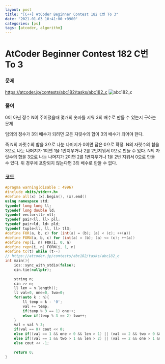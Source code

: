 ```yaml
---
layout: post
title: "[C++] AtCoder Beginner Contest 182 C번 To 3"
date: "2021-01-03 10:41:00 +0900"
categories: [ps]
tags: [atcoder, algorithm]
---
```


# AtCoder Beginner Contest 182 C번 To 3
### 문제

https://atcoder.jp/contests/abc182/tasks/abc182_c
![abc182_c](https://i.imgur.com/5Mmyt76.png)
  
  
### 풀이

0이 아닌 정수 N이 주어졌을때 몇개의 숫자를 지워 3의 배수로 만들 수 있는지 구하는 문제

임의의 정수가 3의 배수가 되려면 모든 자릿수의 합이 3의 배수가 되어야 한다.

즉 N의 자릿수의 합을 3으로 나눈 나머지가 0이면 답은 0으로 확정.
N의 자릿수의 합을 3으로 나눈 나머지가 1이면 1을 1번지우거나 2를 2번지워서 0으로 만들 수 있다.
N의 자릿수의 합을 3으로 나눈 나머지가 2이면 2를 1번지우거나 1을 2번 지워서 0으로 만들 수 있다.
위 경우에 포함되지 않는다면 3의 배수로 만들 수 없다.

### 코드

```cpp
#pragma warning(disable : 4996)
#include <bits/stdc++.h>
#define all(x) (x).begin(), (x).end()
using namespace std;
typedef long long ll;
typedef long double ld;
typedef vector<ll> vll;
typedef pair<ll, ll> pll;
typedef pair<ld, ld> pld;
typedef tuple<ll, ll, ll> tl3;
#define FOR(a, b, c) for (int(a) = (b); (a) < (c); ++(a))
#define FORN(a, b, c) for (int(a) = (b); (a) <= (c); ++(a))
#define rep(i, n) FOR(i, 0, n)
#define repn(i, n) FORN(i, 1, n)
#define tc(t) while (t--)
// https://atcoder.jp/contests/abc182/tasks/abc182_c
int main(){
    ios::sync_with_stdio(false);
    cin.tie(nullptr);
 
    string n;
    cin >> n;
    ll len = n.length();
    ll val=0, one=0, two=0;
    for(auto k : n){
        ll temp = k - '0';
        val += temp;
        if(temp % 3 == 1) one++;
        else if(temp % 3 == 2) two++;
    }
    val = val % 3;
    if(val == 0) cout << 0;
    else if((val == 1 && one > 0 && len > 1) || (val == 2 && two > 0 && len > 1)) cout << 1;
    else if((val == 1 && two > 1 && len > 2) || (val == 2 && one > 1 && len > 2)) cout << 2;
    else cout << -1;
 
    return 0;
}
```